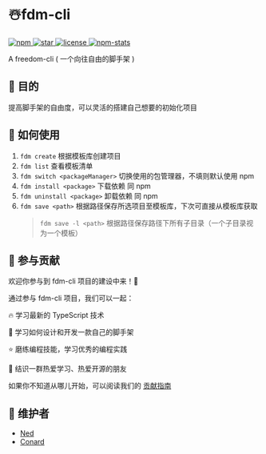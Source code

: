 # ☃️fdm-cli

<p align="left">
  <a href="https://www.npmjs.com/package/fdm-cli">
    <img src="https://img.shields.io/npm/v/fdm-cli?color=f03e3e" alt="npm" />
  </a>
  <a href="https://github.com/wangenze267/fdm-cli">
    <img src="https://img.shields.io/github/stars/wangenze267/fdm-cli?color=1c7ed6" alt="star" />
  </a>
  <a href="https://github.com/wangenze267/fdm-cli">
    <img src="https://img.shields.io/npm/l/fdm-cli?color=37b24d" alt="license" />
  </a>
  <a href="https://npm-stat.com/charts.html?package=fdm-cli">
    <img src="https://img.shields.io/badge/dynamic/json?label=downloads&color=f76707&query=$.downloads&url=https://api.npmjs.org/downloads/point/last-week/fdm-cli" alt="npm-stats">
  </a>
</p>

A freedom-cli ( 一个向往自由的脚手架 )

## 📜 目的

提高脚手架的自由度，可以灵活的搭建自己想要的初始化项目

## 📣 如何使用

1. `fdm create` 根据模板库创建项目
2. `fdm list` 查看模板清单
3. `fdm switch <packageManager>` 切换使用的包管理器，不填则默认使用 npm
4. `fdm install <package>` 下载依赖 同 npm
5. `fdm uninstall <package>` 卸载依赖 同 npm
6. `fdm save <path>` 根据路径保存所选项目至模板库，下次可直接从模板库获取
   > `fdm save -l <path>` 根据路径保存路径下所有子目录（一个子目录视为一个模板）

## 🤝 参与贡献

欢迎你参与到 fdm-cli 项目的建设中来！🎉

通过参与 fdm-cli 项目，我们可以一起：

🔥 学习最新的 TypeScript 技术

🎁 学习如何设计和开发一款自己的脚手架

⭐ 磨练编程技能，学习优秀的编程实践

🎊 结识一群热爱学习、热爱开源的朋友

如果你不知道从哪儿开始，可以阅读我们的 [贡献指南](https://github.com/wangenze267/fdm-cli/blob/main/Contributor.md)

## 🌠 维护者

- [Ned](https://github.com/wangenze267)
- [Conard](https://github.com/Conard-Ferenc)
